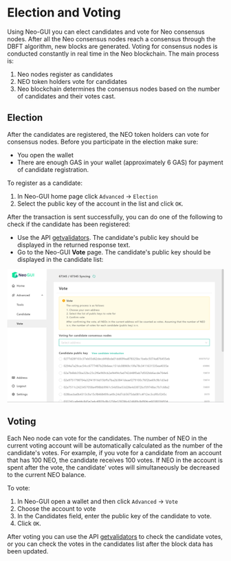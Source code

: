 # Election and Voting

Using Neo-GUI you can elect candidates and vote for Neo consensus nodes. After all the Neo consensus nodes reach a consensus through the DBFT algorithm, new blocks are generated. Voting for consensus nodes is conducted constantly in real time in the Neo blockchain. The main process is:

1. Neo nodes register as candidates
2. NEO token holders vote for candidates
3. Neo blockchain determines the consensus nodes based on the number of candidates and their votes cast.

## Election

After the candidates are registered, the NEO token holders can vote for consensus nodes. Before you participate in the election make sure:

- You open the wallet
- There are enough GAS in your wallet (approximately 6 GAS) for payment of  candidate registration.

To register as a candidate:

1. In Neo-GUI home page click `Advanced` -> `Election`
2. Select the public key of the account in the list and click `OK`. 

After the transaction is sent successfully, you can do one of the following to check if the candidate has been registered:

- Use the API [getvalidators](../../reference/rpc/latest-version/api/getvalidators.html).  The candidate's public key should be displayed in the returned response text.
- Go to the Neo-GUI **Vote** page. The candidate's public key should be displayed in the candidate list:

![](../assets/guiValidators.png)

## Voting

Each Neo node can vote for the candidates. The number of NEO in the current voting account will be automatically calculated as the number of the candidate's votes. For example, if you vote for a candidate from an account that has 100 NEO, the candidate receives 100 votes. If NEO in the account is spent after the vote, the candidate' votes will simultaneously be decreased to the current NEO balance.

To vote:  

1. In Neo-GUI open a wallet and then click `Advanced` -> `Vote`
2. Choose the account to vote
3. In the Candidates field, enter the public key of the candidate to vote. 
4. Click `OK`. 

After voting you can use the API [getvalidators](../../reference/rpc/latest-version/api/getvalidators.html) to check the candidate votes, or you can check the votes in the candidates list after the block data has been updated.

